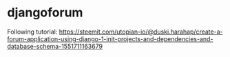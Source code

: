 # djangoforum

Following tutorial:
https://steemit.com/utopian-io/@duski.harahap/create-a-forum-application-using-django-1-init-projects-and-dependencies-and-database-schema-1551711163679
